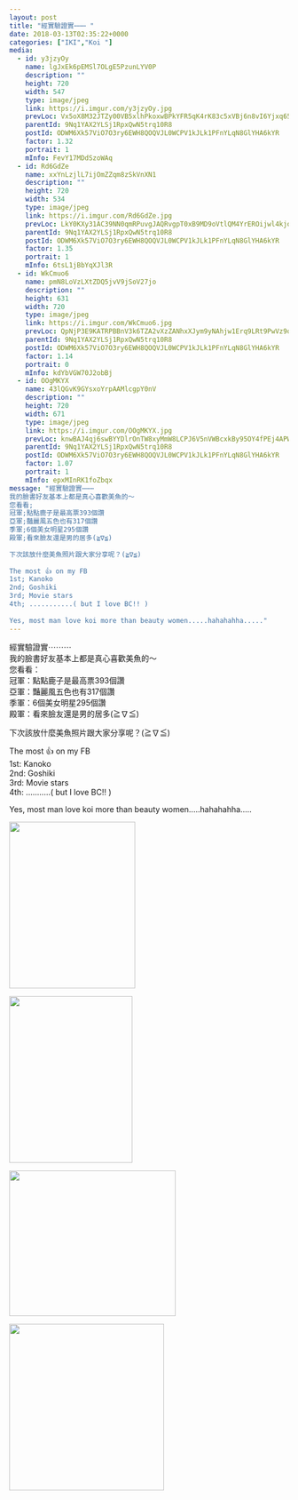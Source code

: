 ```yaml
---
layout: post
title: "經實驗證實⋯⋯⋯ " 
date: 2018-03-13T02:35:22+0000 
categories: ["IKI","Koi "] 
media:
  - id: y3jzyOy
    name: lgJxEk6pEMSl7OLgE5PzunLYV0P
    description: ""   
    height: 720
    width: 547
    type: image/jpeg
    link: https://i.imgur.com/y3jzyOy.jpg
    prevLoc: Vx5oX8M32JTZy00VB5xlhPkoxwBPkYFR5qK4rK83c5xVBj6n8vI6Yjxq656Du2nXZNjB4WTy3RLnGEXmtWA5qjxN5guoMNZxEypvTqG0Y3jpMyiXZYMYl644Sn8o4mYO9VuVwXXRG0LkIBn5K0l1v8SRVR0B4B1wH0kOM0mAY4sv88W9NVMliEBmKyy1r8Fgj6XgnllEfNqJw0yWMksAoNM1GJ60fXzx0ElAXgHZz5xE9zBDirX604oDN6fK8xKPnE6lC4g
    parentId: 9Nq1YAX2YLSj1RpxQwN5trq10R8
    postId: ODWM6Xk57ViO7O3ry6EWH8QOQVJL0WCPV1kJLk1PFnYLqN8GlYHA6kYR
    factor: 1.32
    portrait: 1
    mInfo: FevY17MDdSzoWAq
  - id: Rd6GdZe
    name: xxYnLzjlL7ijOmZZqm8zSkVnXN1
    description: ""   
    height: 720
    width: 534
    type: image/jpeg
    link: https://i.imgur.com/Rd6GdZe.jpg
    prevLoc: LkY0KXy31AC39NN0qmRPuvgJAQRvgpT0xB9MD9oVtlQM4YrEROijwl4kjojViJy7wG1x3MF05RDg9kNvS39ERgXlwqSwONLOREqVuGBQJ5gNKgSlGpZpvgBBC76E8qNXGgS36jQ74vG1uq0p0klMMXcMEQ1KJ66rh7BqX725JNiYZZ5GmA7niXBAWNNvRvfZygwXBjlPcnNkzEmDWxIxzVlWRo0ZiJr7AEKqQouDOK2R3Rxqs09X3pvr3NSR9XYJVRlkCpV
    parentId: 9Nq1YAX2YLSj1RpxQwN5trq10R8
    postId: ODWM6Xk57ViO7O3ry6EWH8QOQVJL0WCPV1kJLk1PFnYLqN8GlYHA6kYR
    factor: 1.35
    portrait: 1
    mInfo: 6tsL1jBbYqXJl3R
  - id: WkCmuo6
    name: pmN8LoVzLXtZDQ5jvV9jSoV27jo
    description: ""   
    height: 631
    width: 720
    type: image/jpeg
    link: https://i.imgur.com/WkCmuo6.jpg
    prevLoc: QpNjP3E9KATRPBBnV3k6TZA2vXzZANhxXJym9yNAhjw1Erq9LRt9PwVz9o97szyEO7X9YKF7VRowQEZPSrj84WvqwNcX4xGyAvjmuW8DxEy6vxFqjvKZw2GZTnw4Ll81x4CpxQWRpvzYHYqqNX9mMJsp85KX82ylH6Gm2P4xp1tEVPoGQEy0cx4qvAN47rhxMzvQELwnCpN5ojvKAOSgZY5NoO0jID860NO9rWun17jYQvPAI61vKNnlkjfgWBRyBvq
    parentId: 9Nq1YAX2YLSj1RpxQwN5trq10R8
    postId: ODWM6Xk57ViO7O3ry6EWH8QOQVJL0WCPV1kJLk1PFnYLqN8GlYHA6kYR
    factor: 1.14
    portrait: 0
    mInfo: kdYbVGW70J2obBj
  - id: OOgMKYX
    name: 43lQGvK9GYsxoYrpAAMlcgpY0nV
    description: ""   
    height: 720
    width: 671
    type: image/jpeg
    link: https://i.imgur.com/OOgMKYX.jpg
    prevLoc: knwBAJ4qj6swBYYDlrOnTW8xyMmW8LCPJ6V5nVWBcxkBy95OY4fPEj4APWP8cgNG3r1Bkvi4EMyYKW9xc1Vpy3MnJ3Fw8wzGng8wuvqxD1WBGyfgk609vOZpt5k8nrOx15FWvNVJn6kqszmKA5LqPAtNEJwXm17AsxQqgx9wjosmVV3G9xy5S32JowwxVnup3m2m5wEjUy0QXXBR6ATzmN4woz19uwN6BQZDxoh4Ygkm1pkNf68XloRgEBtNZp5jB0MvS57
    parentId: 9Nq1YAX2YLSj1RpxQwN5trq10R8
    postId: ODWM6Xk57ViO7O3ry6EWH8QOQVJL0WCPV1kJLk1PFnYLqN8GlYHA6kYR
    factor: 1.07
    portrait: 1
    mInfo: epxMInRK1foZbqx
message: "經實驗證實⋯⋯⋯  
我的臉書好友基本上都是真心喜歡美魚的～  
您看看;  
冠軍;點點鹿子是最高票393個讚  
亞軍;豔麗風五色也有317個讚  
季軍;6個美女明星295個讚  
殿軍;看來臉友還是男的居多(≧∇≦)  
  
下次該放什麼美魚照片跟大家分享呢？(≧∇≦)  
  
The most 👍 on my FB   
1st; Kanoko   
2nd; Goshiki  
3rd; Movie stars  
4th; ...........( but I love BC!! )  
  
Yes, most man love koi more than beauty women.....hahahahha....."
---
```


經實驗證實⋯⋯⋯  
我的臉書好友基本上都是真心喜歡美魚的～  
您看看：  
冠軍：點點鹿子是最高票393個讚  
亞軍：豔麗風五色也有317個讚  
季軍：6個美女明星295個讚  
殿軍：看來臉友還是男的居多(≧∇≦)  
  
下次該放什麼美魚照片跟大家分享呢？(≧∇≦)  
  
The most 👍 on my FB   
1st: Kanoko   
2nd: Goshiki  
3rd: Movie stars  
4th: ...........( but I love BC!! )  
  
Yes, most man love koi more than beauty women.....hahahahha.....


[//]: #media:  
<a href="https://i.imgur.com/y3jzyOy.jpg"><img src="https://i.imgur.com/y3jzyOy.jpg" height="300" width="227" /></a> 
  

<a href="https://i.imgur.com/Rd6GdZe.jpg"><img src="https://i.imgur.com/Rd6GdZe.jpg" height="300" width="222" /></a> 
  

<a href="https://i.imgur.com/WkCmuo6.jpg"><img src="https://i.imgur.com/WkCmuo6.jpg" height="262" width="300" /></a> 
  

<a href="https://i.imgur.com/OOgMKYX.jpg"><img src="https://i.imgur.com/OOgMKYX.jpg" height="300" width="279" /></a> 
 
